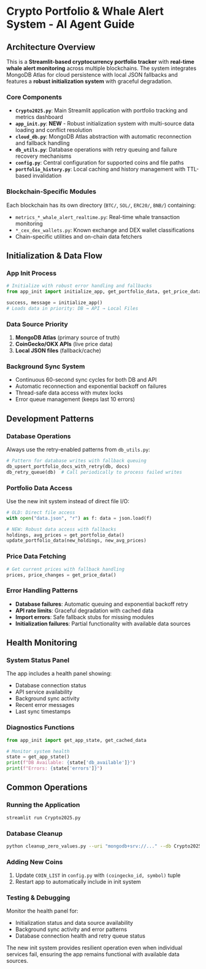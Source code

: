 # Crypto Portfolio & Whale Alert System - AI Agent Guide

## Architecture Overview

This is a **Streamlit-based cryptocurrency portfolio tracker** with **real-time whale alert monitoring** across multiple blockchains. The system integrates MongoDB Atlas for cloud persistence with local JSON fallbacks and features a **robust initialization system** with graceful degradation.

### Core Components

- **`Crypto2025.py`**: Main Streamlit application with portfolio tracking and metrics dashboard
- **`app_init.py`**: **NEW** - Robust initialization system with multi-source data loading and conflict resolution
- **`cloud_db.py`**: MongoDB Atlas abstraction with automatic reconnection and fallback handling
- **`db_utils.py`**: Database operations with retry queuing and failure recovery mechanisms
- **`config.py`**: Central configuration for supported coins and file paths
- **`portfolio_history.py`**: Local caching and history management with TTL-based invalidation

### Blockchain-Specific Modules

Each blockchain has its own directory (`BTC/`, `SOL/`, `ERC20/`, `BNB/`) containing:
- `metrics_*_whale_alert_realtime.py`: Real-time whale transaction monitoring
- `*_cex_dex_wallets.py`: Known exchange and DEX wallet classifications
- Chain-specific utilities and on-chain data fetchers

## Initialization & Data Flow

### App Init Process
```python
# Initialize with robust error handling and fallbacks
from app_init import initialize_app, get_portfolio_data, get_price_data

success, message = initialize_app()
# Loads data in priority: DB → API → Local Files
```

### Data Source Priority
1. **MongoDB Atlas** (primary source of truth)
2. **CoinGecko/OKX APIs** (live price data)
3. **Local JSON files** (fallback/cache)

### Background Sync System
- Continuous 60-second sync cycles for both DB and API
- Automatic reconnection and exponential backoff on failures
- Thread-safe data access with mutex locks
- Error queue management (keeps last 10 errors)

## Development Patterns

### Database Operations
Always use the retry-enabled patterns from `db_utils.py`:
```python
# Pattern for database writes with fallback queuing
db_upsert_portfolio_docs_with_retry(db, docs)
db_retry_queue(db)  # Call periodically to process failed writes
```

### Portfolio Data Access
Use the new init system instead of direct file I/O:
```python
# OLD: Direct file access
with open("data.json", "r") as f: data = json.load(f)

# NEW: Robust data access with fallbacks
holdings, avg_prices = get_portfolio_data()
update_portfolio_data(new_holdings, new_avg_prices)
```

### Price Data Fetching
```python
# Get current prices with fallback handling
prices, price_changes = get_price_data()
```

### Error Handling Patterns
- **Database failures**: Automatic queuing and exponential backoff retry
- **API rate limits**: Graceful degradation with cached data
- **Import errors**: Safe fallback stubs for missing modules
- **Initialization failures**: Partial functionality with available data sources

## Health Monitoring

### System Status Panel
The app includes a health panel showing:
- Database connection status
- API service availability  
- Background sync activity
- Recent error messages
- Last sync timestamps

### Diagnostics Functions
```python
from app_init import get_app_state, get_cached_data

# Monitor system health
state = get_app_state()
print(f"DB Available: {state['db_available']}")
print(f"Errors: {state['errors']}")
```

## Common Operations

### Running the Application
```bash
streamlit run Crypto2025.py
```

### Database Cleanup
```bash
python cleanup_zero_values.py --uri "mongodb+srv://..." --db Crypto2025 --collection portfolio_history
```

### Adding New Coins
1. Update `COIN_LIST` in `config.py` with `(coingecko_id, symbol)` tuple
2. Restart app to automatically include in init system

### Testing & Debugging

Monitor the health panel for:
- Initialization status and data source availability
- Background sync activity and error patterns
- Database connection health and retry queue status

The new init system provides resilient operation even when individual services fail, ensuring the app remains functional with available data sources.